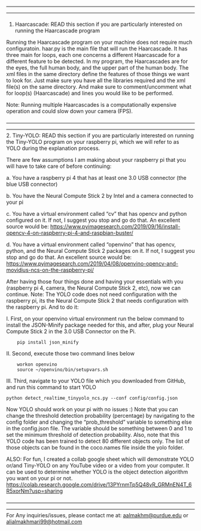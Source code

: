 ————————————————————————————————————————————————————————————————————————
1. Haarcascade: READ this section if you are particularly interested on running the Haarcascade program

Running the Haarcascade program on your machine does not require much configuratoin. haar.py is the main file that will run the Haarcascade. It has three main for loops, each one concerns a different Haarcascade for a different feature to be detected. In my program, the Haarcascades are for the eyes, the full human body, and the upper part of the human body. The xml files in the same directory define the features of those things we want to look for. Just make sure you have all the libraries required and the xml file(s) on the same directory. And make sure to comment/uncomment what for loop(s) (Haarcascade) and lines you would like to be performed. 

Note: Running multiple Haarcascades is a computationally expensive operation and could slow down your camera (FPS).


————————————————————————————————————————————————————————————————————————
2. Tiny-YOLO: READ this section if you are particularly interested on running the Tiny-YOLO program on your raspberry pi, which we will refer to as YOLO during the
   explanation process.

There are few assumptions I am making about your raspberry pi that you will have to take care of before continuing:

a. You have a raspberry pi 4 that has at least one 3.0 USB connector (the blue USB connector)

b. You have the Neural Compute Stick 2 by Intel and a camera connected to your pi

c. You have a virtual environment called “cv” that has opencv and python configured on it. If not, I suggest you stop and go do that. An excellent source would be:
   https://www.pyimagesearch.com/2019/09/16/install-opencv-4-on-raspberry-pi-4-and-raspbian-buster/ 
   
d. You have a virtual environment called “openvino” that has opencv, python, and the Neural Compute Stick 2 packages on it. If not, I suggest you stop and go do 
   that. An excellent source would be: https://www.pyimagesearch.com/2019/04/08/openvino-opencv-and-movidius-ncs-on-the-raspberry-pi/
   

After having those four things done and having your essentials with you (raspberry pi 4, camera, the Neural Compute Stick 2, etc), now we can continue. Note: The 
YOLO code does not need configuration with the raspberry pi, its the Neural Compute Stick 2 that needs configuration with the raspberry pi. And to do it:

I. First, on your openvino virtual environment run the below command to install the JSON-Minify package needed for this, and after, plug your Neural Compute Stick 2
   in the 3.0 USB Connector on the Pi.

        pip install json_minify

II. Second, execute those two command lines below

        workon openvino
        source ~/openvino/bin/setupvars.sh

III. Third, navigate to your YOLO file which you downloaded from GitHub, and run this command to start YOLO

	python detect_realtime_tinyyolo_ncs.py --conf config/config.json


Now YOLO should work on your pi with no issues :) Note that you can change the threshold detection probability (percentage) by navigating to the config folder and
changing the “prob_threshold” variable to something else in the config.json file. The variable should be something between 0 and 1 to set the minimum threshold of
detection probability. Also, note that this YOLO code has been trained to detect 80 different objects only. The list of those objects can be found in the coco.names file inside the yolo folder.




ALSO: For fun, I created a collab google sheet which will demonstrate YOLO or/and Tiny-YOLO on any YouTube video or a video from your computer. It can be used to   determine whether YOLO is the object detection algorithm you want on your pi or not.
      https://colab.research.google.com/drive/13PYrnmTp5Q48vR_GRMnEN4T_6R5xorNm?usp=sharing


————————————————————————————————————————————————————————————————————————
For Any inquiries/issues, please contact me at: aalmakhm@purdue.edu or alialmakhmari99@hotmail.com
 
